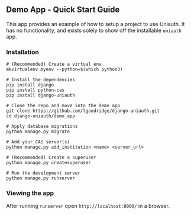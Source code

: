 ## Demo App - Quick Start Guide

This app provides an example of how to setup a project to use Uniauth. It has no functionality, and exists solely to show off the installable `uniauth` app.

### Installation

    # (Recommended) Create a virtual env
    mkvirtualenv myenv --python=$(which python3)
    
    # Install the dependencies
    pip install django
    pip install python-cas
    pip install django-uniauth
    
    # Clone the repo and move into the demo_app
    git clone https://github.com/lgoodridge/django-uniauth.git
    cd django-uniauth/demo_app

    # Apply database migrations
    python manage.py migrate
    
    # Add your CAS server(s)
    python manage.py add_institution <name> <server_url>

    # (Recommended) Create a superuser
    python manage.py createsuperuser

    # Run the development server
    python manage.py runserver

### Viewing the app

After running `runserver` open `http://localhost:8000/` in a browser.
